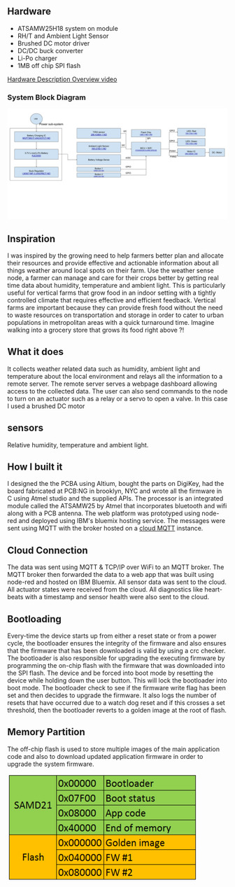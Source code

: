 ## Hardware
* ATSAMW25H18 system on module
* RH/T and Ambient Light Sensor
* Brushed DC motor driver
* DC/DC buck converter
* Li-Po charger
* 1MB off chip SPI flash

[Hardware Description Overview video](https://www.youtube.com/watch?v=UQ9ZSJH73TM)
### System Block Diagram

![Block Diagram with Part Numbers](https://github.com/amansehgal0u2/IoT-Sensor-Board/blob/master/system.png)

## Inspiration
I was inspired by the growing need to help farmers better plan and allocate their resources and provide effective and actionable information about all things weather around local spots on their farm. Use the weather sense node, a farmer can manage and care for their crops better by getting real time data about humidity, temperature and ambient light. This is particularly useful for vertical farms that grow food in an indoor setting with a tightly controlled climate that requires effective and efficient feedback. Vertical farms are important because they can provide fresh food without the need to waste resources on transportation and storage in order to cater to urban populations in metropolitan areas with a quick turnaround time. Imagine walking into a grocery store that grows its food right above ?!



## What it does
It collects weather related data such as humidity, ambient light and temperature about the local environment and relays all the information to a remote server. The remote server serves a webpage dashboard allowing access to the collected data. The user can also send commands to the node to turn on an actuator such as a relay or a servo to open a valve. In this case I used a brushed DC motor


## sensors
Relative humidity, temperature and ambient light.

## How I built it
I designed the the PCBA using Altium, bought the parts on DigiKey, had the board fabricated at PCB:NG in brooklyn, NYC and wrote all the firmware in C using Atmel studio and the supplied APIs. The processor is an integrated module called the ATSAMW25 by Atmel that incorporates bluetooth and wifi along with a PCB antenna. The web platform was prototyped using node-red and deployed using IBM's bluemix hosting service. The messages were sent using MQTT with the broker hosted on a [cloud MQTT](http://www.cloudmqtt.com) instance. 

## Cloud Connection
The data was sent using MQTT & TCP/IP over WiFi to an MQTT broker. The MQTT broker then forwarded the data to a web app that was built using node-red and hosted on IBM Bluemix. All sensor data was sent to the cloud. All actuator states were received from the cloud. All diagnostics like heart-beats with a timestamp and sensor health were also sent to the cloud.

## Bootloading
Every-time the device starts up from either a reset state or from a power cycle, the bootloader ensures the integrity of the firmware and also ensures that the firmware that has been downloaded is valid by using a crc checker. The bootloader is also responsible for upgrading the executing firmware by programming the on-chip flash with the firmware that was downloaded into the SPI flash. The device and be forced into boot mode by resetting the device while holding down the user button. This will lock the bootloader into boot mode. The bootloader check to see if the firmware write flag has been set and then decides to upgrade the firmware. It also logs the number of resets that have occurred due to a watch dog reset and if this crosses a set threshold, then the bootloader reverts to a golden image at the root of flash. 

## Memory Partition
The off-chip flash is used to store multiple images of the main application code and also to download updated application firmware in order to upgrade the system firmware.

![](https://github.com/amansehgal0u2/IoT-Sensor-Board/blob/master/memPartition.PNG "Off-chip flash partition")
